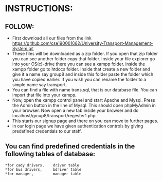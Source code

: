 # INSTRUCTIONS:
## FOLLOW:
 * First download all our files from the link https://github.com/cse190001062/University-Transport-Management-System.git
 * These files will be downloaded as a zip folder. If you open that zip folder you can see another folder copy that folder. Inside your file explorer go into your OS(c)-drive     there you can see a xampp folder. Inside the xampp folder go to htdocs folder. Inside that create a new    folder and give it a name say group8 and inside this folder paste     the folder which you have copied earlier. If you wish you can rename the folder to a simple name say transport.
 * You can find a file with name trans.sql, that is our database file. You can import that file into your xampp.
 * Now, open the xampp control panel and start Apache and Mysql. Press the Admin button in the line of Mysql. This should open phpMyAdmin in your browser. Now open a new tab       inside your browser and do localhost/group8/transport/regester1.php
 * This starts our signup page and there on you can move to further pages.
 * In our login page we have given authentication controls by giving predefined credentials to our staff.
## You can find predefined credentials in the following tables of database:
    *for cady drivers,    driver table
    *for bus drivers,     bdriver table
    *for manager,         manager table
